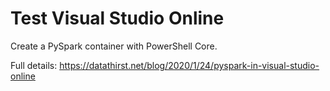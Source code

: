 # Test Visual Studio Online

Create a PySpark container with PowerShell Core.

Full details: https://datathirst.net/blog/2020/1/24/pyspark-in-visual-studio-online
